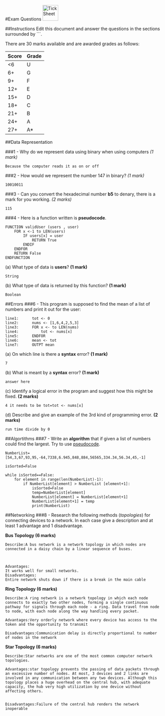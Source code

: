 #Exam Questions <img src="../../Resources/exam.png" width=50px alt="Tick Sheet">

##Instructions
Edit this document and answer the questions in the sections surrounded by ```.

There are 30 marks available and are awarded grades as follows:

|Score|Grade|
|-----|-----|
|<6|U|
|6+|G|
|9+|F|
|12+|E|
|15+|D|
|18+|C|
|21+|B|
|24+|A|
|27+|A*|


##Data Representation

###1 - Why do we represent data using binary when using computers *(1 mark)*

```
Because the computer reads it as on or off
```
###2 - How would we represent the number 147 in binary? *(1 mark)*
```
10010011
```
###3 - Can you convert the hexadecimal number **b5** to denary, there is a mark for you working. *(2 marks)*
```
115
```
###4 - Here is a function written is **pseudocode**.
```
FUNCTION validUser (users , user)
    FOR x <-1 to LEN(users)
        IF users[x] = user
			RETURN True
		ENDIF
	ENDFOR
	RETURN False
ENDFUNCTION
```

(a) What type of data is **users**? **(1 mark)**
```
String
```

(b) What type of data is returned by this function? **(1 mark)**
```
Boolean
```

##Errors
###6 - This program is supposed to find the mean of a list of numbers and print it out for the user:
```
line1:		tot <- 0
line2:		nums <- [1,6,4,2,5,3]
line3:		FOR x <- to LEN(nums)
line4:			tot <- nums[x]
line5:		ENDFOR
line6:		mean <- tot
line7:		OUTPT mean
```

(a) On which line is there a **syntax** error? **(1 mark)**
```
7
```

(b) What is meant by a **syntax** error? **(1 mark)**
```
answer here
```

(c) Identify a logical error in the program and suggest how this might be fixed. **(2 marks)**
```
4 it needs to be tot=tot <- nums[x]
```

(d) Describe and give an example of the 3rd kind of programming error. **(2 marks)**
```
run time divide by 0
```

##Algortithms
###7 - Write an **algorithm** that if given a list of numbers could find the largest. Try to use [pseudocode](http://filestore2.aqa.org.uk/subjects/AQA-GCSE-COMPSCI-W-TRB-PSEU.PDF).
```
NumberList=[54,3,67,93,95,-64,7338,6.945,848,884,56565,334.34,56.34,45,-1]

isSorted=False

while isSorted==False:
    for element in range(len(NumberList)-1):
        if NumberList[element] > NumberList [element+1]:
            isSorted=False
            temp=NumberList[element]
            NumberList[element] = NumberList[element+1]
            NumberList[element+1] = temp
            print(NumberList)

```

##Networking
###8 - Research the following methods (*topologies*) for connecting devices to a network. In each case give a description and at least 1 advantage and 1 disadvantage.

**Bus Topology (6 marks)**
```
Describe:A bus network is a network topology in which nodes are connected in a daisy chain by a linear sequence of buses.



Advantages:
It works well for small networks.
Disadvantages:
Entire network shuts down if there is a break in the main cable
```

**Ring Topology (6 marks)**
```
Describe:A ring network is a network topology in which each node connects to exactly two other nodes, forming a single continuous pathway for signals through each node - a ring. Data travel from node to node, with each node along the way handling every packet.

Advantages:Very orderly network where every device has access to the token and the opportunity to transmit

Disadvantages:Communication delay is directly proportional to number of nodes in the network
```

**Star Topology (6 marks)**
```
Describe:Star networks are one of the most common computer network topologies.

Advantages:star topology prevents the passing of data packets through an excessive number of nodes. At most, 3 devices and 2 links are involved in any communication between any two devices. Although this topology places a huge overhead on the central hub, with adequate capacity, the hub very high utilization by one device without affecting others.


Disadvantages:Failure of the central hub renders the network inoperable
```
